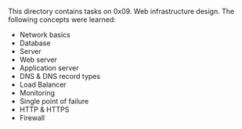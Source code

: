 This directory contains tasks on 0x09. Web infrastructure design. The following concepts were learned:
+ Network basics
+ Database
+ Server
+ Web server
+ Application server
+ DNS & DNS record types
+ Load Balancer
+ Monitoring
+ Single point of failure
+ HTTP & HTTPS
+ Firewall
